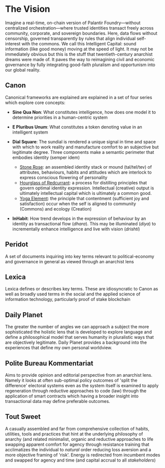 # The Vision #
Imagine a real-time, on-chain version of Palantir Foundry—without centralized orchestration—where trusted identities transact freely across community, corporate, and sovereign boundaries. Here, data flows without censorship, governed transparently by rules that align individual self-interest with the commons. We call this Intelligent Capital: sound information (like good money) moving at the speed of light. It may not be immediately obvious but this is the stuff that twentieth-century anarchist dreams were made of. It paves the way to reimagining civil and economic governance by fully integrating good-faith pluralism and opportunism into our global reality.

##  Canon ##
Canonical frameworks are explained are explained in a set of four series which explore core concepts:

- **Sine Qua Non**: What constitutes intelligence, how does one model it to determine priorities in a human-centric system
- **E Pluribus Unum**:  What constitutes a token denoting value in an intelligent system
- **Dial Square**: The sundial is rendered a unique signal in time and space with which to work reality and manufacture comfort to an subjective but legitimate degree. Three components make a semantic perimeter that embodies identity (semper idem)
  - <u>Stone Rose</u>: an assembled identity stack or mound (tal/tel/tev) of attributes, behaviours, habits and attitudes which are interlock to express conscious flowering of personality
  - <u>Hourglass of Redcurrant</u>: a process for distilling principles that govern optimal identity expression. Intellectual (creative) output is ultimately intellectual capital which is ultimately a common good.
  - <u>Yoga Element</u>: the principle that contentment (sufficient joy and satisfaction) occur when the self is aligned to community (Commons) and ecology (Creation)

- **InHabit**: How trend develops in the expression of behaviour by an identity as transactional flow (*dhara*). This may be illuminated (*diya*) to incrementally enhance intelligence and live with vision (*drishti*)

## Peridot ##
A set of documents inquiring into key terms relevant to political-economy and governance in general as viewed through an anarchist lens

## Lexica ##
Lexica defines or describes key terms. These are idiosyncratic to Canon as well as broadly used terms in the social and the applied science of information technology, particularly proof of stake blockchain

## Daily Planet ##

The greater the number of angles we can approach a subject the more sophisticated the holistic lens that is developed to explore language and define a philosophical model that serves humanity in pluralistic ways that are objectively legitimate. Daily Planet provides a background into the experiences that define my  own personal worldview.

## Polite Bureau Kommentariat ##

Aims to provide opinion and editorial perspective from an anarchist lens. Namely it looks at often sub-optimal policy outcomes of 'split the difference' electoral systems even as the system itself is examined to apply regeneration through reductive approaches to code (law) through the application of smart contracts which having a broader insight into transactional data may define preferable outcomes.

## Tout Sweet ##

A casually assembled and far from comprehensive collection of habits, utilities, tools and practices that hint at the underlying philosophy of anarchy (and related minimalist, organic and reductive approaches to life swapping apparent comfort for agency through resistance training that acclimatizes the individual to *natural* order reducing loss aversion and a more objective framing of 'risk'. Energy is redirected from incumbent modes and swapped for agency and time (and capital accrual to all *stakeholders*)

